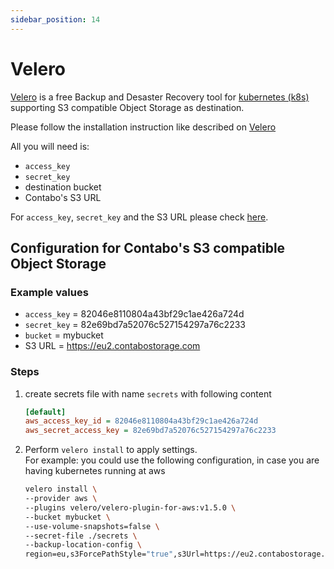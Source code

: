```yaml
---
sidebar_position: 14
---
```


# Velero

[Velero](https://velero.io/) is a free Backup and Desaster Recovery tool for [kubernetes (k8s)](https://kubernetes.io/) supporting S3 compatible Object Storage as destination.

Please follow the installation instruction like described on [Velero](https://velero.io/docs/v1.9/basic-install/)

All you will need is:

* `access_key`
* `secret_key`
* destination bucket
* Contabo's S3 URL

For `access_key`, `secret_key` and the S3 URL please check [here](/docs/products/Object-Storage/s3-connection-settings).

## Configuration for Contabo's S3 compatible Object Storage

### Example values

* `access_key` = 82046e8110804a43bf29c1ae426a724d
* `secret_key` = 82e69bd7a52076c527154297a76c2233
* `bucket` = mybucket
* S3 URL = <https://eu2.contabostorage.com>

### Steps

1. create secrets file with name `secrets` with following content

   ```ini
   [default]
   aws_access_key_id = 82046e8110804a43bf29c1ae426a724d
   aws_secret_access_key = 82e69bd7a52076c527154297a76c2233
   ```

2. Perform `velero install` to apply settings.<br/>
   For example: you could use the following configuration, in case you are having kubernetes running at aws

   ```sh
   velero install \
   --provider aws \
   --plugins velero/velero-plugin-for-aws:v1.5.0 \
   --bucket mybucket \
   --use-volume-snapshots=false \
   --secret-file ./secrets \
   --backup-location-config \
   region=eu,s3ForcePathStyle="true",s3Url=https://eu2.contabostorage.com
   ```
